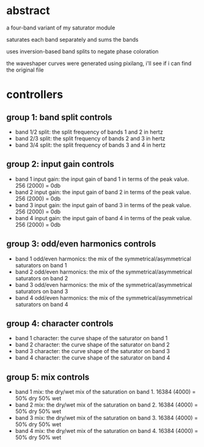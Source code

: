 # abstract

a four-band variant of my saturator module

saturates each band separately and sums the bands

uses inversion-based band splits to negate phase coloration

the waveshaper curves were generated using pixilang, i'll see if i can find the original file

# controllers

## group 1: band split controls

- band 1/2 split: the split frequency of bands 1 and 2 in hertz
- band 2/3 split: the split frequency of bands 2 and 3 in hertz
- band 3/4 split: the split frequency of bands 3 and 4 in hertz

## group 2: input gain controls

- band 1 input gain: the input gain of band 1 in terms of the peak value. 256 (2000) = 0db
- band 2 input gain: the input gain of band 2 in terms of the peak value. 256 (2000) = 0db
- band 3 input gain: the input gain of band 3 in terms of the peak value. 256 (2000) = 0db
- band 4 input gain: the input gain of band 4 in terms of the peak value. 256 (2000) = 0db

## group 3: odd/even harmonics controls

- band 1 odd/even harmonics: the mix of the symmetrical/asymmetrical saturators on band 1
- band 2 odd/even harmonics: the mix of the symmetrical/asymmetrical saturators on band 2
- band 3 odd/even harmonics: the mix of the symmetrical/asymmetrical saturators on band 3
- band 4 odd/even harmonics: the mix of the symmetrical/asymmetrical saturators on band 4

## group 4: character controls

- band 1 character: the curve shape of the saturator on band 1
- band 2 character: the curve shape of the saturator on band 2
- band 3 character: the curve shape of the saturator on band 3
- band 4 character: the curve shape of the saturator on band 4

## group 5: mix controls

- band 1 mix: the dry/wet mix of the saturation on band 1. 16384 (4000) = 50% dry 50% wet
- band 2 mix: the dry/wet mix of the saturation on band 2. 16384 (4000) = 50% dry 50% wet
- band 3 mix: the dry/wet mix of the saturation on band 3. 16384 (4000) = 50% dry 50% wet
- band 4 mix: the dry/wet mix of the saturation on band 4. 16384 (4000) = 50% dry 50% wet
